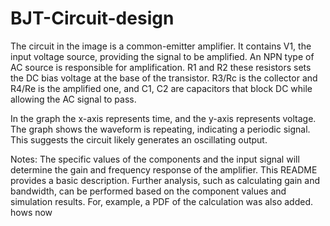 # BJT-Circuit-design
The circuit in the image is a common-emitter amplifier. It contains V1, the input voltage source, providing the signal to be amplified. An NPN type of AC source is responsible for amplification. R1 and R2 these resistors sets the DC bias voltage at the base of the transistor. R3/Rc is the collector and R4/Re is the amplified one, and C1, C2 are capacitors that block DC while allowing the AC signal to pass.

In the graph the x-axis represents time, and the y-axis represents voltage. The graph shows the waveform is repeating, indicating a periodic signal. This suggests the circuit likely generates an oscillating output.

Notes:
The specific values of the components and the input signal will determine the gain and frequency response of the amplifier.
This README provides a basic description. Further analysis, such as calculating gain and bandwidth, can be performed based on the component values and simulation results. For, example, a PDF of the calculation was also added.
hows now
